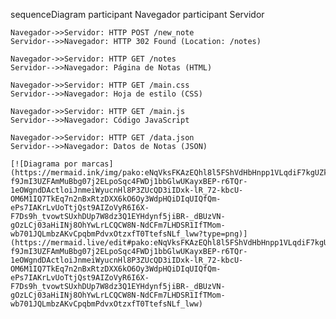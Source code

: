 sequenceDiagram
    participant Navegador
    participant Servidor

    Navegador->>Servidor: HTTP POST /new_note
    Servidor-->>Navegador: HTTP 302 Found (Location: /notes)

    Navegador->>Servidor: HTTP GET /notes
    Servidor-->>Navegador: Página de Notas (HTML)

    Navegador->>Servidor: HTTP GET /main.css
    Servidor-->>Navegador: Hoja de estilo (CSS)

    Navegador->>Servidor: HTTP GET /main.js
    Servidor-->>Navegador: Código JavaScript

    Navegador->>Servidor: HTTP GET /data.json
    Servidor-->>Navegador: Datos de Notas (JSON)

    [![Diagrama por marcas](https://mermaid.ink/img/pako:eNqVksFKAzEQhl8l5FShVdHbHnpp1VLqdiF7kgUZknGb2s2sSbYipQ_jM_gIfTHHtlsEYak5Jfm_-f9JmI3UZFAmMuBbg07j2ELpoSqc4FWDj1bbGlwUKayxBEP-r6TQr-1eOWgndDActloiJnmeiWyucnHl8P3ZUcQD3iIDxk-lR_72-kbcU-OM6M1IQ7TkEq7n2nBxRtzDXX6kO6Oy3WdpHQiDIqUIQfQm-ePs7IAKrLvUoTtjQst9AIZoVyR6I6X-F7Ds9h_tvowtSUxhDUp7W8dz3Q1EYHdynf5jiBR-_dBUzVN-gOzLCj03aHiINj8OhYwLrLCQCW8N-NdCFm7LHDSR1IfTMom-wb701JQLmbzAKvCpqbmPdvxOtzxfT0TtefsNLf_lww?type=png)](https://mermaid.live/edit#pako:eNqVksFKAzEQhl8l5FShVdHbHnpp1VLqdiF7kgUZknGb2s2sSbYipQ_jM_gIfTHHtlsEYak5Jfm_-f9JmI3UZFAmMuBbg07j2ELpoSqc4FWDj1bbGlwUKayxBEP-r6TQr-1eOWgndDActloiJnmeiWyucnHl8P3ZUcQD3iIDxk-lR_72-kbcU-OM6M1IQ7TkEq7n2nBxRtzDXX6kO6Oy3WdpHQiDIqUIQfQm-ePs7IAKrLvUoTtjQst9AIZoVyR6I6X-F7Ds9h_tvowtSUxhDUp7W8dz3Q1EYHdynf5jiBR-_dBUzVN-gOzLCj03aHiINj8OhYwLrLCQCW8N-NdCFm7LHDSR1IfTMom-wb701JQLmbzAKvCpqbmPdvxOtzxfT0TtefsNLf_lww)
